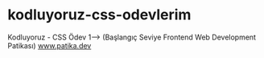 # kodluyoruz-css-odevlerim
Kodluyoruz - CSS Ödev 1--> (Başlangıç Seviye Frontend Web Development Patikası)
www.patika.dev

